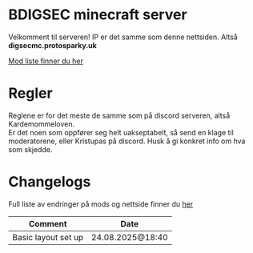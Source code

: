 # BDIGSEC minecraft server 

Velkomment til serveren!
IP er det samme som denne nettsiden. Altså **digsecmc.protosparky.uk**

[Mod liste finner du her](./mods.md)

# Regler 
Reglene er for det meste de samme som på discord serveren, altså Kardemommeloven.  
Er det noen som oppfører seg helt uakseptabelt, så send en klage til moderatorene, eller Kristupas på discord. Husk å gi konkret info om hva som skjedde. 

# Changelogs
Full liste av endringer på mods og nettside finner du [her](./changelog.md)  

|Comment|Date|
|-------|----|
|Basic layout set up|24.08.2025@18:40|